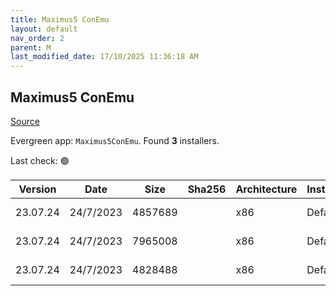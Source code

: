 ```yaml
---
title: Maximus5 ConEmu
layout: default
nav_order: 2
parent: M
last_modified_date: 17/10/2025 11:36:18 AM
---
```


## Maximus5 ConEmu

[Source](https://conemu.github.io/)

Evergreen app: `Maximus5ConEmu`. Found **3** installers.

Last check: 🟢

| Version  | Date      | Size    | Sha256 | Architecture | InstallerType | Type | URI                                                                                                                                                                                      |
| -------- | --------- | ------- | ------ | ------------ | ------------- | ---- | ---------------------------------------------------------------------------------------------------------------------------------------------------------------------------------------- |
| 23.07.24 | 24/7/2023 | 4857689 |        | x86          | Default       | 7z   | [https://github.com/ConEmu/ConEmu/releases/download/v23.07.24/ConEmuPack.230724.7z](https://github.com/ConEmu/ConEmu/releases/download/v23.07.24/ConEmuPack.230724.7z)                   |
| 23.07.24 | 24/7/2023 | 7965008 |        | x86          | Default       | exe  | [https://github.com/ConEmu/ConEmu/releases/download/v23.07.24/ConEmuSetup.230724.exe](https://github.com/ConEmu/ConEmu/releases/download/v23.07.24/ConEmuSetup.230724.exe)               |
| 23.07.24 | 24/7/2023 | 4828488 |        | x86          | Default       | exe  | [https://github.com/ConEmu/ConEmu/releases/download/v23.07.24/ConEmu_230724_English.paf.exe](https://github.com/ConEmu/ConEmu/releases/download/v23.07.24/ConEmu_230724_English.paf.exe) |
